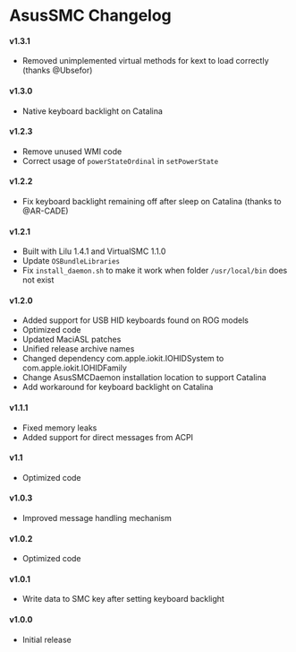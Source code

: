 AsusSMC Changelog
=======================

#### v1.3.1
- Removed unimplemented virtual methods for kext to load correctly (thanks @Ubsefor)

#### v1.3.0
- Native keyboard backlight on Catalina

#### v1.2.3
- Remove unused WMI code
- Correct usage of `powerStateOrdinal` in `setPowerState`

#### v1.2.2
- Fix keyboard backlight remaining off after sleep on Catalina (thanks to @AR-CADE)

#### v1.2.1
- Built with Lilu 1.4.1 and VirtualSMC 1.1.0
- Update `OSBundleLibraries`
- Fix `install_daemon.sh` to make it work when folder `/usr/local/bin` does not exist

#### v1.2.0
- Added support for USB HID keyboards found on ROG models
- Optimized code
- Updated MaciASL patches
- Unified release archive names
- Changed dependency com.apple.iokit.IOHIDSystem to com.apple.iokit.IOHIDFamily
- Change AsusSMCDaemon installation location to support Catalina
- Add workaround for keyboard backlight on Catalina

#### v1.1.1
- Fixed memory leaks
- Added support for direct messages from ACPI

#### v1.1
- Optimized code

#### v1.0.3
- Improved message handling mechanism

#### v1.0.2
- Optimized code

#### v1.0.1
- Write data to SMC key after setting keyboard backlight

#### v1.0.0
- Initial release
